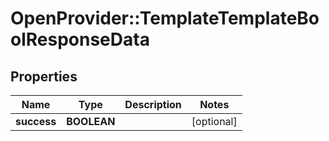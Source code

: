 # OpenProvider::TemplateTemplateBoolResponseData

## Properties
Name | Type | Description | Notes
------------ | ------------- | ------------- | -------------
**success** | **BOOLEAN** |  | [optional] 

